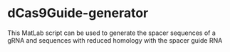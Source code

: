 # dCas9Guide-generator
This MatLab script can be used to generate the spacer sequences of a gRNA and sequences with reduced homology with the spacer guide RNA
